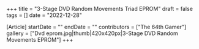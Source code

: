 +++
title = "3-Stage DVD Random Movements Triad EPROM"
draft = false
tags = []
date = "2022-12-28"

[Article]
startDate = ""
endDate = ""
contributors = ["The 64th Gamer"]
gallery = ["Dvd eprom.jpg|thumb|420x420px|3-Stage DVD Random Movements EPROM"]
+++
